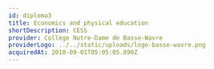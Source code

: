 ```yaml
---
id: diploma3
title: Economics and physical education
shortDescription: CESS
provider: Collège Notre-Dame de Basse-Wavre
providerLogo: ../../static/uploads/logo-basse-wavre.png
acquiredAt: 2010-09-01T05:05:05.896Z
---
```

